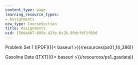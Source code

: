 ```yaml
---
content_type: page
learning_resource_types:
- Assignments
ocw_type: CourseSection
title: Assignments
uid: 156da4b7-605e-42fe-6c26-99dcfdf2f80d
---
```


Problem Set 1 ([PDF]({{< baseurl >}}/resources/ps01_14_386))

Gasoline Data ([TXT]({{< baseurl >}}/resources/ps1_gasdata))